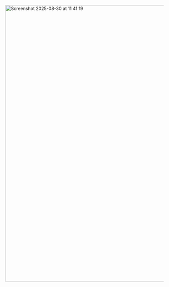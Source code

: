 <img width="508" height="880" alt="Screenshot 2025-08-30 at 11 41 19" src="https://github.com/user-attachments/assets/51145cac-29bd-4e0b-8c75-9ffab1ee2b1e" />
